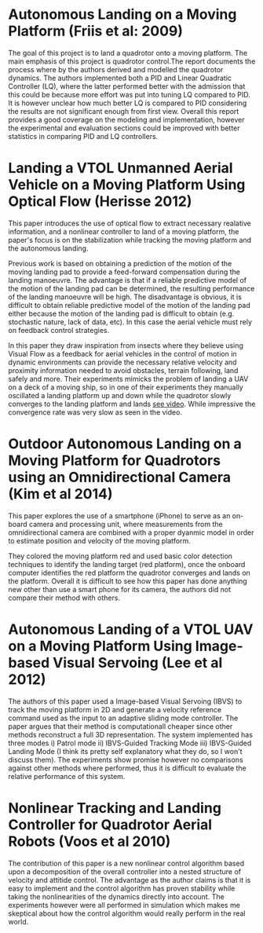 # Autonomous Landing on a Moving Platform (Friis et al: 2009)

The goal of this project is to land a quadrotor onto a moving platform. The main emphasis of this project is quadrotor control.The report documents the process where by the authors derived and modelled the quadrotor dynamics. The authors implemented both a PID and Linear Quadratic Controller (LQ), where the latter performed better with the admission that this could be because more effort was put into tuning LQ compared to PID. It is however unclear how much better LQ is compared to PID considering the results are not significant enough from first view. Overall this report provides a good coverage on the modeling and implementation, however the experimental and evaluation sections could be improved with better statistics in comparing PID and LQ controllers.


# Landing a VTOL Unmanned Aerial Vehicle on a Moving Platform Using Optical Flow (Herisse 2012)

This paper introduces the use of optical flow to extract necessary realative information, and a nonlinear controller to land of a moving platform, the paper's focus is on the stabilization while tracking the moving platform and the autonomous landing.

Previous work is based on obtaining a prediction of the motion of the moving landing pad to provide a feed-forward compensation during the landing manoeuvre. The advantage is that if a reliable predictive model of the motion of the landing pad can be determined, the resulting performance of the landing manoeuvre will be high. The disadvantage is obvious, it is difficult to obtain reliable predictive model of the motion of the landing pad either because the motion of the landing pad is difficult to obtain (e.g. stochastic nature, lack of data, etc). In this case the aerial vehicle must rely on feedback control strategies. 

In this paper they draw inspiration from insects where they believe using Visual Flow as a feedback for aerial vehicles in the control of motion in dynamic environments can provide the necessary relative velocity and proximity information needed to avoid obstacles, terrain following, land safely and more. Their experiments mimicks the problem of landing a UAV on a deck of a moving ship, so in one of their experiments they manually oscillated a landing platform up and down while the quadrotor slowly converges to the landing platform and lands [see video](https://www.youtube.com/watch?v=hl18Fykax8M). While impressive the convergence rate was very slow as seen in the video.



# Outdoor Autonomous Landing on a Moving Platform for Quadrotors using an Omnidirectional Camera (Kim et al 2014)

This paper explores the use of a smartphone (iPhone) to serve as an on-board camera and processing unit, where measurements from the omnidirectional camera are combined with a proper dyanmic model in order to estimate position and velocity of the moving platform. 

They colored the moving platform red and used basic color detection techniques to identify the landing target (red platform), once the onboard computer identifies the red platform the quadrotor converges and lands on the platform. Overall it is difficult to see how this paper has done anything new other than use a smart phone for its camera, the authors did not compare their method with others.



# Autonomous Landing of a VTOL UAV on a Moving Platform Using Image-based Visual Servoing (Lee et al 2012)

The authors of this paper used a Image-based Visual Servoing (IBVS) to track the moving platform in 2D and generate a velocity reference command used as the input to an adaptive sliding mode controller. The paper argues that their method is computationall cheaper since other methods reconstruct a full 3D representation. The system implemented has three modes i) Patrol mode ii) IBVS-Guided Tracking Mode iii) IBVS-Guided Landing Mode (I think its pretty self explanatory what they do, so I won't discuss them). The experiments show promise however no comparisons against other methods where performed, thus it is difficult to evaluate the relative performance of this system.



# Nonlinear Tracking and Landing Controller for Quadrotor Aerial Robots (Voos et al 2010)

The contribution of this paper is a new nonlinear control algorithm based upon a decomposition of the overall controller into a nested structure of velocity and attitide control. The advantage as the author claims is that it is easy to implement and the control algorithm has proven stability while taking the nonlinearities of the dynamics directly into account. The experiments however were all performed in simulation which makes me skeptical about how the control algorithm would really perform in the real world.

 
